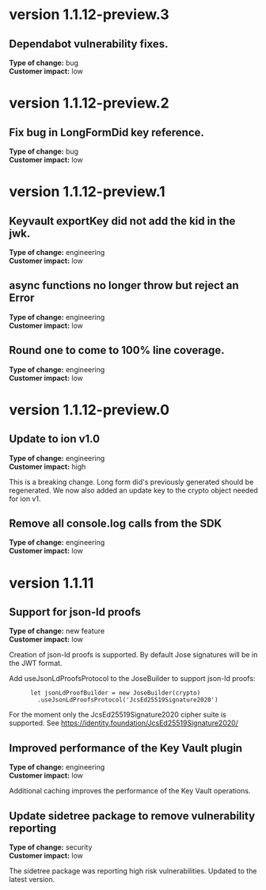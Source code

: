 # version 1.1.12-preview.3
## Dependabot vulnerability fixes.
**Type of change:** bug    
**Customer impact:** low

# version 1.1.12-preview.2
## Fix bug in LongFormDid key reference.
**Type of change:** bug    
**Customer impact:** low

# version 1.1.12-preview.1
## Keyvault exportKey did not add the kid in the jwk.
**Type of change:** engineering    
**Customer impact:** low

## async functions no longer throw but reject an Error
**Type of change:** engineering    
**Customer impact:** low

## Round one to come to 100% line coverage.
**Type of change:** engineering    
**Customer impact:** low

# version 1.1.12-preview.0
## Update to ion v1.0
**Type of change:** engineering    
**Customer impact:** high

This is a breaking change. Long form did's previously generated should be regenerated.
We now also added an update key to the crypto object needed for ion v1.

## Remove all console.log calls from the SDK
**Type of change:** engineering    
**Customer impact:** low

# version 1.1.11
## Support for json-ld proofs
**Type of change:** new feature    
**Customer impact:** low

Creation of json-ld proofs is supported.
By default Jose signatures will be in the JWT format.

Add useJsonLdProofsProtocol to the JoseBuilder to support json-ld proofs:

          let jsonLdProofBuilder = new JoseBuilder(crypto)
            .useJsonLdProofsProtocol('JcsEd25519Signature2020')

For the moment only the JcsEd25519Signature2020 cipher suite is supported. See https://identity.foundation/JcsEd25519Signature2020/

## Improved performance of the Key Vault plugin
**Type of change:** engineering    
**Customer impact:** low

Additional caching improves the performance of the Key Vault operations.

## Update sidetree package to remove vulnerability reporting
**Type of change:** security    
**Customer impact:** low

The sidetree package was reporting high risk vulnerabilities. Updated to the latest version.




